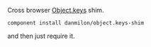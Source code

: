 Cross browser [Object.keys](Object.keys) shim.

    component install danmilon/object.keys-shim

and then just require it.

[Object.keys]: https://developer.mozilla.org/en-US/docs/JavaScript/Reference/Global_Objects/Object/keys
